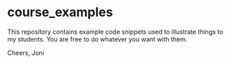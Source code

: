 # course_examples

This repository contains example code snippets used to illustrate things to my students. You are free to do
whatever you want with them.

Cheers,
Joni
